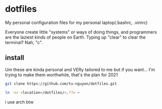 # dotfiles
My personal configuration files for my personal laptop(.bashrc, .vimrc)

Everyone create little "systems" or ways of doing things, and programmers are the laziest kinds of people on Earth.
Typing up "clear" to clear the terminal? Nah, "c".

## install

Um these are kinda personal and VERy tailored to me but if you want...
I'm trying to make them worthwhile, that's the plan for 2021

```sh
git clone https://github.com/tu-nguyen/dotfiles.git
```

```sh
ln -sv <location>/dotfiles/<.??> ~
```

i use arch btw
